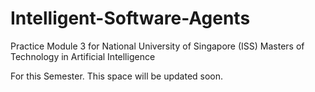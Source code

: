 # Intelligent-Software-Agents
Practice Module 3 for National University of Singapore (ISS) Masters of Technology in Artificial Intelligence

For this Semester. This space will be updated soon.
